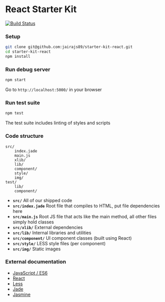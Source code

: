 React Starter Kit
=================

[![Build Status](https://travis-ci.org/jairajs89/starter-kit-react.png?branch=master)](https://travis-ci.org/jairajs89/starter-kit-react)


### Setup

```bash
git clone git@github.com:jairajs89/starter-kit-react.git
cd starter-kit-react
npm install
```

### Run debug server

```bash
npm start
```

Go to `http://localhost:5000/` in your browser

### Run test suite

```bash
npm test
```

The test suite includes linting of styles and scripts

### Code structure

```
src/
    index.jade
    main.js
    xlib/
    lib/
    component/
    style/
    img/
test/
    lib/
    component/
```

* **`src/`** All of our shipped code
* **`src/index.jade`** Root file that compiles to HTML, put file dependencies here
* **`src/main.js`** Root JS file that acts like the main method, all other files simply hold classes
* **`src/xlib/`** External dependencies
* **`src/lib/`** Internal libraries and utilities
* **`src/component/`** UI component classes (built using React)
* **`src/style/`** LESS style files (per component)
* **`src/img/`** Static images

### External documentation

* [JavaScript / ES6](http://es6-features.org/)
* [React](http://facebook.github.io/react/docs/getting-started.html)
* [Less](http://lesscss.org)
* [Jade](http://jade-lang.com)
* [Jasmine](http://jasmine.github.io/2.3/introduction.html)
